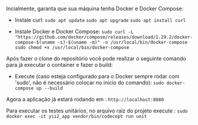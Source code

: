 Incialmente, garanta que sua máquina tenha Docker e Docker Compose:

- Instale curl:
`sudo apt update`
`sudo apt upgrade`
`sudo apt install curl`

- Instale Docker e Docker Compose:
`sudo curl -L "https://github.com/docker/compose/releases/download/1.29.2/docker-compose-$(uname -s)-$(uname -m)" -o /usr/local/bin/docker-compose`
`sudo chmod +x /usr/local/bin/docker-compose`

Após fazer o clone do repositório você pode realizar o seguinte comando para já executar o container e fazer o build:

- Execute (caso esteja configurado para o Docker sempre rodar com 'sudo', não é necessário colocar no inicio do comando):
`sudo docker-compose up --build`

Agora a aplicação já estará rodando em : `http://localhost:8080`

Para executar os testes unitários, no arquivo raiz do projeto execute : 
`sudo docker exec -it yii2_app vendor/bin/codecept run unit`
